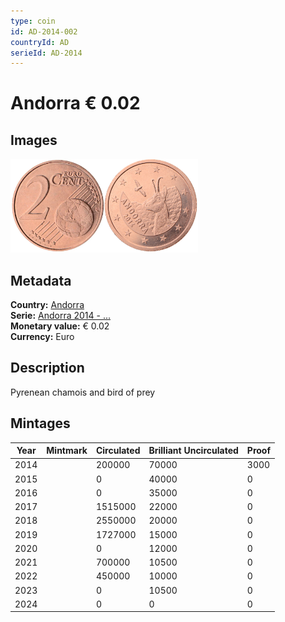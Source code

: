 ```yaml
---
type: coin
id: AD-2014-002
countryId: AD
serieId: AD-2014
---
```


# Andorra € 0.02

## Images

<img src="../../../Images/common-2007-002.webp" height="150" alt="Front image"><img src="Images/andorra-2014-002.webp" height="150" alt="Back image">

## Metadata

**Country:** [Andorra](../index.md)\
**Serie:** [Andorra 2014 - ...](index.md)\
**Monetary value:** € 0.02\
**Currency:** Euro

## Description

Pyrenean chamois and bird of prey

## Mintages

| Year | Mintmark | Circulated | Brilliant Uncirculated | Proof |
| ---- | -------- | ---------- | ---------------------- | ----- |
| 2014 |          | 200000     | 70000                  | 3000  |
| 2015 |          | 0          | 40000                  | 0     |
| 2016 |          | 0          | 35000                  | 0     |
| 2017 |          | 1515000    | 22000                  | 0     |
| 2018 |          | 2550000    | 20000                  | 0     |
| 2019 |          | 1727000    | 15000                  | 0     |
| 2020 |          | 0          | 12000                  | 0     |
| 2021 |          | 700000     | 10500                  | 0     |
| 2022 |          | 450000     | 10000                  | 0     |
| 2023 |          | 0          | 10500                  | 0     |
| 2024 |          | 0          | 0                      | 0     |
